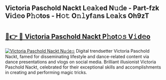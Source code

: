 ## Victoria Paschold Nackt L𝚎a𝚔ed N𝚞𝚍e - Part-fzk Vi𝚍𝚎o P𝚑𝚘tos - H𝚘𝚝 O𝚗𝚕yf𝚊ns L𝚎a𝚔s Oh9zT

# <h2><a href="http://kf65ub7.oniu.top/?m=Victoria+Paschold+Nackt">🔗👉 🔴 Victoria Paschold Nackt P𝚑ot𝚘𝚜 V𝚒d𝚎o</a></h2>

[![Victoria Paschold Nackt Nu𝚍e𝚜](https://i.imgur.com/0qMVB7G.gif)](http://kf65ub7.oniu.top/?m=Victoria+Paschold+Nackt)
Digital trendsetter Victoria Paschold Nackt, famed for disseminating lifestyle and dance-related content via dance presentations and vlogs on social media. Brilliant illusionist Victoria Paschold Nackt, celebrated for their exceptional skills and accomplishments in creating and performing magic tricks.  

